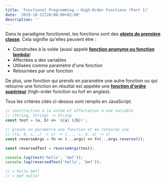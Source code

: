 ```yaml
---
title: 'Functional Programming — High-Order Functions (Part 1)'
date: '2019-10-21T20:00:00+02:00'
description: ''
---
```


Dans le paradigme fonctionnel, les fonctions sont des **[objets de première classe](https://fr.wikipedia.org/wiki/Objet_de_premi%C3%A8re_classe)**. Cela signifie qu'elles peuvent être :

- Construites à la volée (aussi appelé **[fonction anonyme ou fonction lambda](https://fr.wikipedia.org/wiki/Fonction_anonyme)**)
- Affectées a des variables
- Utilisées comme paramètre d'une fonction
- Retournées par une fonction

De plus, une fonction qui prends en paramètre une autre fonction ou qui retourne une fonction en résultat est appelée une **[fonction d'ordre supérieur](https://fr.wikipedia.org/wiki/Fonction_d%27ordre_sup%C3%A9rieur)** (high-order function ou hof en anglais).

Tous les critères cités ci-dessus sont remplis en JavaScript.

```js
// construction à la volée et affectation a une variable
// (String, String) -> String
const test = (a, b) => `${a} ${b}!`;

// prends en parametre une fonction et en retourne une
// ((a, b, c, …) -> z) -> (..., c, b, a) -> z)
const reverseArgs = fn => (...args) => fn(...args.reverse());

const reversedTest = reverseArgs(test);

console.log(test('hello', 'bmf'));
console.log(reversedTest('hello', 'bmf'));

// > hello bmf!
// > bmf hello!
```
